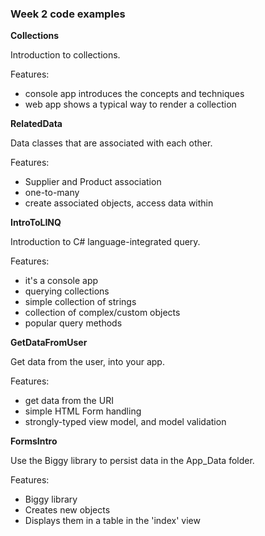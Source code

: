 ### Week 2 code examples

**Collections**

Introduction to collections.

Features:
- console app introduces the concepts and techniques
- web app shows a typical way to render a collection

**RelatedData**

Data classes that are associated with each other.

Features:
- Supplier and Product association
- one-to-many
- create associated objects, access data within

**IntroToLINQ**

Introduction to C# language-integrated query.

Features:
- it's a console app
- querying collections
- simple collection of strings
- collection of complex/custom objects
- popular query methods

**GetDataFromUser**

Get data from the user, into your app.

Features:
- get data from the URI
- simple HTML Form handling
- strongly-typed view model, and model validation

**FormsIntro**

Use the Biggy library to persist data in the App_Data folder.

Features:
- Biggy library
- Creates new objects
- Displays them in a table in the 'index' view
